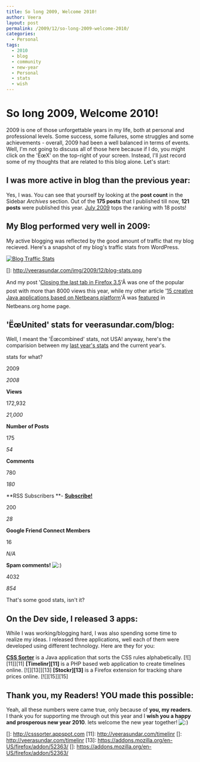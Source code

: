 ```yaml
---
title: So long 2009, Welcome 2010!
author: Veera
layout: post
permalink: /2009/12/so-long-2009-welcome-2010/
categories:
  - Personal
tags:
  - 2010
  - blog
  - community
  - new-year
  - Personal
  - stats
  - wish
---
```

# So long 2009, Welcome 2010!

2009 is one of those unforgettable years in my life, both at personal and professional levels. Some success, some failures, some struggles and some achievements - overall, 2009 had been a well balanced in terms of events. Well, I'm not going to discuss all of those here because if I do, you might click on the 'ËœX' on the top-right of your screen. Instead, I'll just record some of my thoughts that are related to this blog alone. Let's start:

## I was more active in blog than the previous year:

Yes, I was. You can see that yourself by looking at the **post count** in the Sidebar *Archives* section. Out of the **175 posts** that I published till now, **121 posts** were published this year. [July 2009][1] tops the ranking with 18 posts!

 [1]: http://veerasundar.com/blog/2009/07/

## My Blog performed very well in 2009:

My active blogging was reflected by the good amount of traffic that my blog recieved. Here's a snapshot of my blog's traffic stats from WordPress.

[![Blog Traffic Stats][3]][3]

 []: http://veerasundar.com/img/2009/12/blog-stats.png

And my post '[Closing the last tab in Firefox 3.5][3]'Â was one of the popular post with more than 8000 views this year, while my other article '[15 creative Java applications based on Netbeans platform][4]'Â was [featured][5] in Netbeans.org home page.

 [3]: http://veerasundar.com/blog/2009/07/closing-the-last-tab-in-firefox-35/
 [4]: http://veerasundar.com/blog/2009/11/15-creative-java-applications-based-on-netbeans-platform/
 [5]: http://twitter.com/vraa/status/5863043226

## 'ËœUnited' stats for veerasundar.com/blog:

Well, I meant the 'Ëœcombined' stats, not USA! anyway, here's the comparision between my [last year's stats][6] and the current year's.

 [6]: http://veerasundar.com/blog/2008/12/a-very-happy-new-year-to-all-the-readers-of-dreamz/

stats for what?

2009

*2008*

**Views**

172,932

*21,000*

**Number of Posts**

175

*54*

**Comments**

780

*180*

**RSS Subscribers **- **[Subscribe!][7]**

200 

*28*

**Google Friend Connect Members**

16

*N/A*

**Spam comments!** ![:)][8] 

4032

*854*

That's some good stats, isn't it?

 [7]: http://veerasundar.com/blog/feed
 [8]: http://veerasundar.com/blog/wp-includes/images/smilies/icon_smile.gif

## On the Dev side, I released 3 apps:

While I was working/blogging hard, I was also spending some time to realize my ideas. I released three applications, well each of them were developed using different technology. Here are they for you:

**[CSS Sorter][9]** is a Java application that sorts the CSS rules alphabetically. 
[![][11]][11] **[Timelinr][11]** is a PHP based web application to create timelines online. 
[![][13]][13] **[Stockr][13]** is a Firefox extension for tracking share prices online. 
[![][15]][15]    
## Thank you, my Readers! YOU made this possible:

Yeah, all these numbers were came true, only because of **you, my readers**. I thank you for supporting me through out this year and I **wish you a happy and prosperous new year 2010**. lets welcome the new year together! ![:)][8]

 [9]: http://csssorter.appspot.com
 []: http://csssorter.appspot.com
 [11]: http://veerasundar.com/timelinr
 []: http://veerasundar.com/timelinr
 [13]: https://addons.mozilla.org/en-US/firefox/addon/52363/
 []: https://addons.mozilla.org/en-US/firefox/addon/52363/